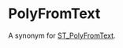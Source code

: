 # PolyFromText

A synonym for [ST_PolyFromText](/sql-statements-structure/geographic-geometric-features/wkt/st_polyfromtext).